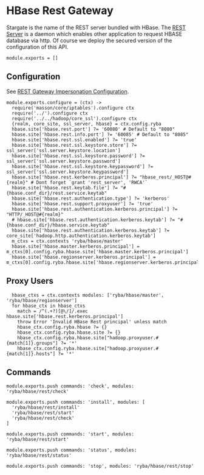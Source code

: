 
# HBase Rest Gateway
Stargate is the name of the REST server bundled with HBase.
The [REST Server](http://wiki.apache.org/hadoop/Hbase/Stargate) is a daemon which enables other application to request HBASE database via http.
Of course we deploy the secured version of the configuration of this API.

    module.exports = []

## Configuration

See [REST Gateway Impersonation Configuration][impersonation].

[impersonation]: http://hbase.apache.org/book.html#security.rest.gateway

    module.exports.configure = (ctx) ->
      require('masson/core/iptables').configure ctx
      require('../').configure ctx
      require('../../hadoop/core_ssl').configure ctx
      {realm, core_site, ssl_server, hbase} = ctx.config.ryba
      hbase.site['hbase.rest.port'] ?= '60080' # Default to "8080"
      hbase.site['hbase.rest.info.port'] ?= '60085' # Default to "8085"
      hbase.site['hbase.rest.ssl.enabled'] ?= 'true'
      hbase.site['hbase.rest.ssl.keystore.store'] ?= ssl_server['ssl.server.keystore.location']
      hbase.site['hbase.rest.ssl.keystore.password'] ?= ssl_server['ssl.server.keystore.password']
      hbase.site['hbase.rest.ssl.keystore.keypassword'] ?= ssl_server['ssl.server.keystore.keypassword']
      hbase.site['hbase.rest.kerberos.principal'] ?= "hbase_rest/_HOST@#{realm}" # Dont forget `grant 'rest_server', 'RWCA'`
      hbase.site['hbase.rest.keytab.file'] ?= "#{hbase.conf_dir}/rest.service.keytab"
      hbase.site['hbase.rest.authentication.type'] ?= 'kerberos'
      hbase.site['hbase.rest.support.proxyuser'] ?= 'true'
      hbase.site['hbase.rest.authentication.kerberos.principal'] ?= "HTTP/_HOST@#{realm}"
      # hbase.site['hbase.rest.authentication.kerberos.keytab'] ?= "#{hbase.conf_dir}/hbase.service.keytab"
      hbase.site['hbase.rest.authentication.kerberos.keytab'] ?= core_site['hadoop.http.authentication.kerberos.keytab']
      m_ctxs = ctx.contexts 'ryba/hbase/master'
      hbase.site['hbase.master.kerberos.principal'] = m_ctxs[0].config.ryba.hbase.site['hbase.master.kerberos.principal']
      hbase.site['hbase.regionserver.kerberos.principal'] = m_ctxs[0].config.ryba.hbase.site['hbase.regionserver.kerberos.principal']

## Proxy Users

      hbase_ctxs = ctx.contexts modules: ['ryba/hbase/master', 'ryba/hbase/regionserver']
      for hbase_ctx in hbase_ctxs
        match = /^(.+?)[@\/]/.exec hbase.site['hbase.rest.kerberos.principal']
        throw Error 'Invalid HBase Rest principal' unless match
        hbase_ctx.config.ryba.hbase ?= {}
        hbase_ctx.config.ryba.hbase.site ?= {}
        hbase_ctx.config.ryba.hbase.site["hadoop.proxyuser.#{match[1]}.groups"] ?= '*'
        hbase_ctx.config.ryba.hbase.site["hadoop.proxyuser.#{match[1]}.hosts"] ?= '*'

## Commands

    module.exports.push commands: 'check', modules: 'ryba/hbase/rest/check'

    module.exports.push commands: 'install', modules: [
      'ryba/hbase/rest/install'
      'ryba/hbase/rest/start'
      'ryba/hbase/rest/check'
    ]

    module.exports.push commands: 'start', modules: 'ryba/hbase/rest/start'

    module.exports.push commands: 'status', modules: 'ryba/hbase/rest/status'

    module.exports.push commands: 'stop', modules: 'ryba/hbase/rest/stop'
